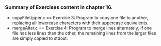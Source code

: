 ### Summary of Exercises content in chapter 16.

* copyFileUpper.c == Exercise 3: Program to copy one file to another,
replacing all lowercase characters with their uppercase equivalents.
* mergeAlter.c == Exercise 4: Program to merge lines alternately; if one file
has less lines than the other, the remaining lines from the larger files
are simply copied to stdout.
